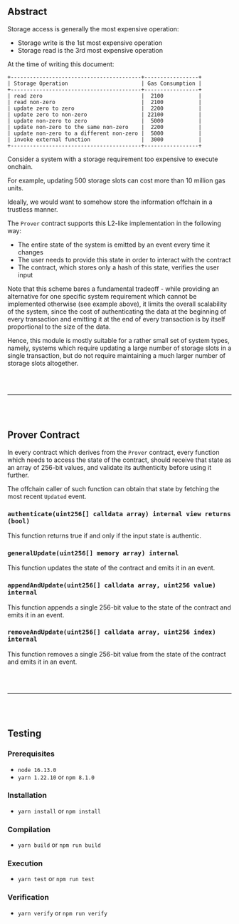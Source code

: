 ## Abstract

Storage access is generally the most expensive operation:
- Storage write is the 1st most expensive operation
- Storage read is the 3rd most expensive operation

At the time of writing this document:
```
+-----------------------------------------+-----------------+
| Storage Operation                       | Gas Consumption |
+-----------------------------------------+-----------------+
| read zero                               |  2100           |
| read non-zero                           |  2100           |
| update zero to zero                     |  2200           |
| update zero to non-zero                 | 22100           |
| update non-zero to zero                 |  5000           |
| update non-zero to the same non-zero    |  2200           |
| update non-zero to a different non-zero |  5000           |
| invoke external function                |  3000           |
+-----------------------------------------+-----------------+
```

Consider a system with a storage requirement too expensive to execute onchain.

For example, updating 500 storage slots can cost more than 10 million gas units.

Ideally, we would want to somehow store the information offchain in a trustless manner.

The `Prover` contract supports this L2-like implementation in the following way:
- The entire state of the system is emitted by an event every time it changes
- The user needs to provide this state in order to interact with the contract
- The contract, which stores only a hash of this state, verifies the user input

Note that this scheme bares a fundamental tradeoff - while providing an alternative for one specific system requirement which cannot be implemented otherwise (see example above), it limits the overall scalability of the system, since the cost of authenticating the data at the beginning of every transaction and emitting it at the end of every transaction is by itself proportional to the size of the data.

Hence, this module is mostly suitable for a rather small set of system types, namely, systems which require updating a large number of storage slots in a single transaction, but do not require maintaining a much larger number of storage slots altogether.

<br/><br/>

---

<br/><br/>

## Prover Contract

In every contract which derives from the `Prover` contract, every function which needs to access the state of the contract, should receive that state as an array of 256-bit values, and validate its authenticity before using it further.

The offchain caller of such function can obtain that state by fetching the most recent `Updated` event.

### `authenticate(uint256[] calldata array) internal view returns (bool)`

This function returns true if and only if the input state is authentic.

### `generalUpdate(uint256[] memory array) internal`

This function updates the state of the contract and emits it in an event.

### `appendAndUpdate(uint256[] calldata array, uint256 value) internal`

This function appends a single 256-bit value to the state of the contract and emits it in an event.

### `removeAndUpdate(uint256[] calldata array, uint256 index) internal`

This function removes a single 256-bit value from the state of the contract and emits it in an event.

<br/><br/>

---

<br/><br/>

## Testing

### Prerequisites

- `node 16.13.0`
- `yarn 1.22.10` or `npm 8.1.0`

### Installation

- `yarn install` or `npm install`

### Compilation

- `yarn build` or `npm run build`

### Execution

- `yarn test` or `npm run test`

### Verification

- `yarn verify` or `npm run verify`
